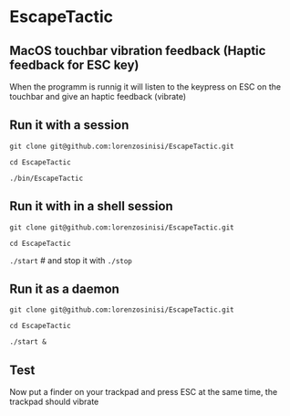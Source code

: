 # EscapeTactic

## MacOS touchbar vibration feedback (Haptic feedback for ESC key)

When the programm is runnig it will listen to the keypress on ESC on the touchbar and give an haptic feedback (vibrate) 

## Run it with a session 

`git clone git@github.com:lorenzosinisi/EscapeTactic.git`

`cd EscapeTactic`

`./bin/EscapeTactic`

## Run it with in a shell session

`git clone git@github.com:lorenzosinisi/EscapeTactic.git`

`cd EscapeTactic`

`./start` # and stop it with `./stop`

## Run it as a daemon

`git clone git@github.com:lorenzosinisi/EscapeTactic.git`

`cd EscapeTactic`

`./start &`


## Test

Now put a finder on your trackpad and press ESC at the same time, the trackpad should vibrate
